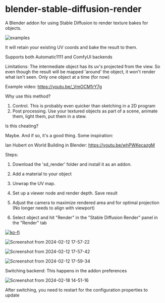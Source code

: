 # blender-stable-diffusion-render
A Blender addon for using Stable Diffusion to render texture bakes for objects.

![examples](https://github.com/neph1/blender-stable-diffusion-render/assets/7988802/8f22d031-5f5d-47e9-a0c2-dd9dde0a0a4c)


It will retain your existing UV coords and bake the result to them.

Supports both Automatic1111 and ComfyUI backends

Limitations: The intermediate object has its uv's projected from the view. So even though the result will be mapped 'around' the object, it won't render what isn't seen. Only one object at a time (for now)

Example video: https://youtu.be/_VmOCM1rY7g

Why use this method?

1. Control. This is probably even quicker than sketching in a 2D program
2. Post processing. Use your textured objects as part of a scene, animate them, light them, put them in a stew.

Is this cheating?

Maybe. And if so, it's a good thing. Some inspiration:

Ian Hubert on World Building in Blender:
https://youtu.be/whPWKecazgM

Steps:

1. Download the 'sd_render' folder and install it as an addon.

2. Add a material to your object

3. Unwrap the UV map.

4. Set up a viewer node and render depth. Save result

5. Adjust the camera to maximize rendered area and for optimal projection (No longer needs to align with viewport)

6. Select object and hit "Render" in the "Stable Diffusion Render" panel in the "Render" tab

[![ko-fi](https://ko-fi.com/img/githubbutton_sm.svg)](https://ko-fi.com/T6T3S8VXY)

![Screenshot from 2024-02-12 17-57-22](https://github.com/neph1/blender-stable-diffusion-render/assets/7988802/204b2d2a-2b5d-4575-84ac-e7625cd50b7d)

![Screenshot from 2024-02-12 17-57-42](https://github.com/neph1/blender-stable-diffusion-render/assets/7988802/5842777d-7029-4978-b043-6ba1e7005f8b)

![Screenshot from 2024-02-12 17-59-34](https://github.com/neph1/blender-stable-diffusion-render/assets/7988802/80ed6400-67af-4c0e-9b24-a16a846ce50a)


Switching backend:
This happens in the addon preferences

![Screenshot from 2024-02-18 14-51-16](https://github.com/neph1/blender-stable-diffusion-render/assets/7988802/a28c80e8-a782-4372-b892-1c0b140bba1a)

After switching, you need to restart for the configuration properties to update
